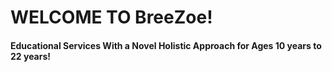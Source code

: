 # WELCOME TO BreeZoe!

#### Educational Services With a Novel Holistic Approach for Ages 10 years to 22 years!
